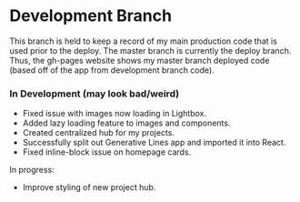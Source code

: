 # Development Branch

This branch is held to keep a record of my main production code that is used prior to the deploy. The master branch is currently the deploy branch. Thus, the gh-pages website shows my master branch deployed code (based off of the app from development branch code).

### In Development (may look bad/weird)

- Fixed issue with images now loading in Lightbox.
- Added lazy loading feature to images and components.
- Created centralized hub for my projects.
- Successfully split out Generative Lines app and imported it into React.
- Fixed inline-block issue on homepage cards.

In progress:

- Improve styling of new project hub.
